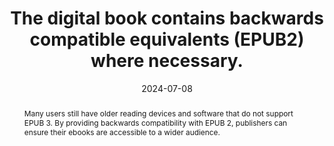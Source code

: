 ---
N: 
Rubrique: 
title: The digital book contains backwards compatible equivalents (EPUB2) where necessary.
abstract: "Many users still have older reading devices and software that do not support EPUB 3. By providing backwards compatibility with EPUB 2, publishers can ensure their ebooks are accessible to a wider audience."
categories: ["backwards compatibility"]
agrege: O0000-E086
opquast: 'N/A'
indiceebook: '86'
description: "Rule n° 086"
before: "085"
weight: "086"
after: "087"
actif: '1'
layout: rules
date: 2024-07-08
tags: ["Sustainability"]
objectif: ["Ensuring playback on older devices"]
Meo: ["Use EPUB2 cover metadata", 
"Include a table of contents in toc.ncx format", 
"Add EPUB2 guides to convert EPUB3 landmarks", 
"Provide fallbacks for HTML5 interactions", 
"apply a reset to the HTML5 elements used so that they do not pose a problem for solutions that do not support them", 
"Place media queries in a separate CSS sheet"]
Controle: ["Check the presence in the 'opf' file of the 'cover' metadata", 
"Check for the presence of a toc.ncx file", 
"Check the presence of a <guide> section in the opf file", 
"Check for the presence of alternative content for HTML5 elements", 
"Check the presence of css information for HTML5 elements (article, aside, details, figure, figcaption, footer, header, nav, section)",
"Check CSS sheet separation if layout is done using media queries"]
epubcheck: 
ace: 
humancheck: true
Source: ["SNE"]
Referentiel: ["EPUB 2.0.1 : https://idpf.org/epub/201"]
steps: ["Production"]
---